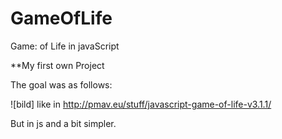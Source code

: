 # GameOfLife
Game: of Life in javaScript

**My first own Project

The goal was as follows:

![bild] like in http://pmav.eu/stuff/javascript-game-of-life-v3.1.1/

But in js and a bit simpler.




